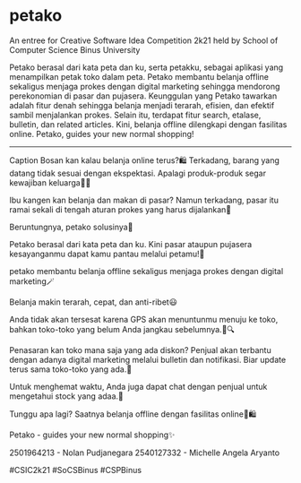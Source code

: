 # petako
An entree for Creative Software Idea Competition 2k21 held by School of Computer Science Binus University

Petako berasal dari kata peta dan ku, serta petakku, sebagai aplikasi yang menampilkan petak toko dalam peta. Petako membantu belanja offline sekaligus menjaga prokes dengan digital marketing sehingga mendorong perekonomian di pasar dan pujasera. Keunggulan yang Petako tawarkan adalah fitur denah sehingga belanja menjadi terarah, efisien, dan efektif sambil menjalankan prokes. Selain itu, terdapat fitur search, etalase, bulletin, dan related articles. Kini, belanja offline dilengkapi dengan fasilitas online. Petako, guides your new normal shopping!

---------------------------------------------------------------------------------------------------------------------------------------------------------------------------
Caption
Bosan kan kalau belanja online terus?🛍️ Terkadang, barang  yang datang tidak sesuai dengan ekspektasi. Apalagi produk-produk segar kewajiban keluarga🥬🍎

Ibu kangen kan belanja dan makan di pasar? 
Namun terkadang, pasar itu ramai sekali di tengah aturan prokes yang harus dijalankan🤦

Beruntungnya, 
petako solusinya🌟

Petako berasal dari kata peta dan ku.
Kini pasar ataupun pujasera kesayanganmu dapat kamu pantau melalui petamu!📱

petako membantu belanja offline sekaligus menjaga prokes dengan digital marketing🪄

Belanja makin terarah, cepat, dan anti-ribet😃

Anda tidak akan tersesat karena GPS akan menuntunmu menuju ke toko, bahkan toko-toko yang belum Anda jangkau sebelumnya.📍🔍

Penasaran kan toko mana saja yang ada diskon?
Penjual akan terbantu dengan adanya digital marketing melalui bulletin dan notifikasi. Biar update terus sama toko-toko yang ada.📢

Untuk menghemat waktu, Anda juga dapat chat dengan penjual untuk mengetahui stock yang adaa.💬

Tunggu apa lagi?
Saatnya belanja offline dengan fasilitas online📱🛍️

Petako - guides your new normal shopping✨

2501964213 - Nolan Pudjanegara
2540127332 - Michelle Angela Aryanto

#CSIC2k21 #SoCSBinus #CSPBinus
